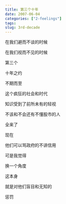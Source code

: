 ```yaml
---
title: 第三个十年
date: 2007-06-04
categories: ["2-feelings"]
tags: 
slug: 3rd-decade
---
```


在我们避而不谈的时候

在我们视而不见的时候

第三个

十年之约

不期而至

这个疯狂的社会和时代

知识受到了前所未有的轻视

不该和不会还有不懂股市的人

全来了

现在

他们可以骂政府的不讲信用

可是我觉得

换一个角度

这本身

就是对他们盲目和无知的

惩罚